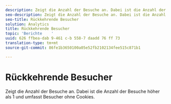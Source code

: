 ```yaml
---
description: Zeigt die Anzahl der Besuche an. Dabei ist die Anzahl der Besuche höher als 1 und umfasst Besucher ohne Cookies.
seo-description: Zeigt die Anzahl der Besuche an. Dabei ist die Anzahl der Besuche höher als 1 und umfasst Besucher ohne Cookies.
seo-title: Rückkehrende Besucher
solution: Analytics
title: Rückkehrende Besucher
topic: 'Berichte    '
uuid: 626 ffbea-dab 9-461 c-b 558-7 daadd 76 ff 73
translation-type: tm+mt
source-git-commit: 86fe1b3650100a05e52fb2102134fee515c871b1

---
```



# Rückkehrende Besucher

Zeigt die Anzahl der Besuche an. Dabei ist die Anzahl der Besuche höher als 1 und umfasst Besucher ohne Cookies.


